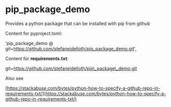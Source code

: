 # pip_package_demo

Provides a python package that can be installed with pip from github

Content for pyproject.toml:

'pip_package_demo @ git+https://github.com/stefaneidelloth/pip_package_demo.git',

Content for **requirements.txt**:

git+https://github.com/stefaneidelloth/pip\_package\_demo.git

Also see

[https://stackabuse.com/bytes/python-how-to-specify-a-github-repo-in-requirements-txt/](https://stackabuse.com/bytes/python-how-to-specify-a-github-repo-in-requirements-txt/)
